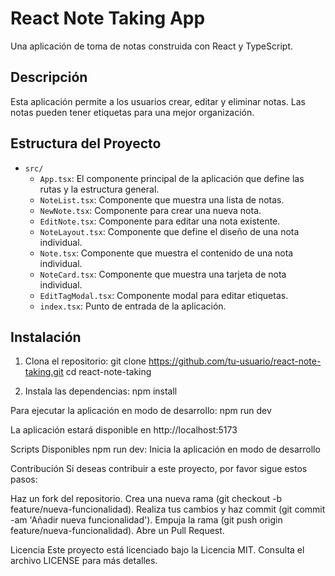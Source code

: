 # React Note Taking App

Una aplicación de toma de notas construida con React y TypeScript.

## Descripción

Esta aplicación permite a los usuarios crear, editar y eliminar notas. Las notas pueden tener etiquetas para una mejor organización.

## Estructura del Proyecto

- `src/`
  - `App.tsx`: El componente principal de la aplicación que define las rutas y la estructura general.
  - `NoteList.tsx`: Componente que muestra una lista de notas.
  - `NewNote.tsx`: Componente para crear una nueva nota.
  - `EditNote.tsx`: Componente para editar una nota existente.
  - `NoteLayout.tsx`: Componente que define el diseño de una nota individual.
  - `Note.tsx`: Componente que muestra el contenido de una nota individual.
  - `NoteCard.tsx`: Componente que muestra una tarjeta de nota individual.
  - `EditTagModal.tsx`: Componente modal para editar etiquetas.
  - `index.tsx`: Punto de entrada de la aplicación.

## Instalación

1. Clona el repositorio:
   git clone https://github.com/tu-usuario/react-note-taking.git
   cd react-note-taking

2. Instala las dependencias:
   npm install

Para ejecutar la aplicación en modo de desarrollo:
npm run dev

La aplicación estará disponible en http://localhost:5173

Scripts Disponibles
npm run dev: Inicia la aplicación en modo de desarrollo

Contribución
Si deseas contribuir a este proyecto, por favor sigue estos pasos:

Haz un fork del repositorio.
Crea una nueva rama (git checkout -b feature/nueva-funcionalidad).
Realiza tus cambios y haz commit (git commit -am 'Añadir nueva funcionalidad').
Empuja la rama (git push origin feature/nueva-funcionalidad).
Abre un Pull Request.

Licencia
Este proyecto está licenciado bajo la Licencia MIT. Consulta el archivo LICENSE para más detalles.

```

```
